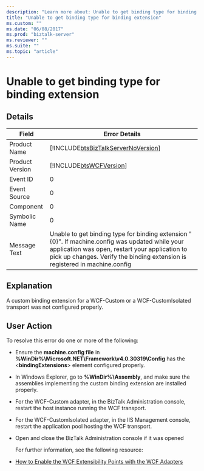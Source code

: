 ```yaml
---
description: "Learn more about: Unable to get binding type for binding extension"
title: "Unable to get binding type for binding extension"
ms.custom: ""
ms.date: "06/08/2017"
ms.prod: "biztalk-server"
ms.reviewer: ""
ms.suite: ""
ms.topic: "article"
---
```

# Unable to get binding type for binding extension
## Details  

|      Field      |                                  Error Details                                     |
|-----------------|----------------------------------------------------------------------------------------------------------------------------------------------------------------------------------------------------------------------------------|
|  Product Name   |                                                                        [!INCLUDE[btsBizTalkServerNoVersion](../includes/btsbiztalkservernoversion-md.md)]                                                                        |
| Product Version |                                                                                    [!INCLUDE[btsWCFVersion](../includes/btswcfversion-md.md)]                                                                                    |
|    Event ID     |                                                                                                                0                                                                                                                 |
|  Event Source   |                                                                                                                0                                                                                                                 |
|    Component    |                                                                                                                0                                                                                                                 |
|  Symbolic Name  |                                                                                                                0                                                                                                                 |
|  Message Text   | Unable to get binding type for binding extension "{0}". If machine.config was updated while your application was open, restart your application to pick up changes. Verify the binding extension is registered in machine.config |

## Explanation  
 A custom binding extension for a WCF-Custom or a WCF-CustomIsolated transport was not configured properly.  

## User Action  
 To resolve this error do one or more of the following:  

- Ensure the **machine.config file** in **%WinDir%\Microsoft.NET\Framework\v4.0.30319\Config** has the \<**bindingExtensions**\> element configured properly.  

- In Windows Explorer, go to **%WinDir%\Assembly**, and make sure the assemblies implementing the custom binding extension are installed properly.  

- For the WCF-Custom adapter, in the BizTalk Administration console, restart the host instance running the WCF transport.  

- For the WCF-CustomIsolated adapter, in the IIS Management console, restart the application pool hosting the WCF transport.  

- Open and close the BizTalk Administration console if it was opened  

  For further information, see the following resource:  

- [How to Enable the WCF Extensibility Points with the WCF Adapters](../core/how-to-enable-the-wcf-extensibility-points-with-the-wcf-adapters.md)
